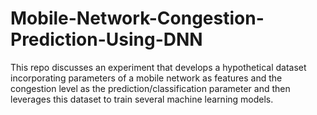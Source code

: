 # Mobile-Network-Congestion-Prediction-Using-DNN
 This repo discusses an experiment that develops a hypothetical dataset incorporating parameters of a mobile network as features and the congestion level as the prediction/classification parameter and then leverages this dataset to train several machine learning models. 

